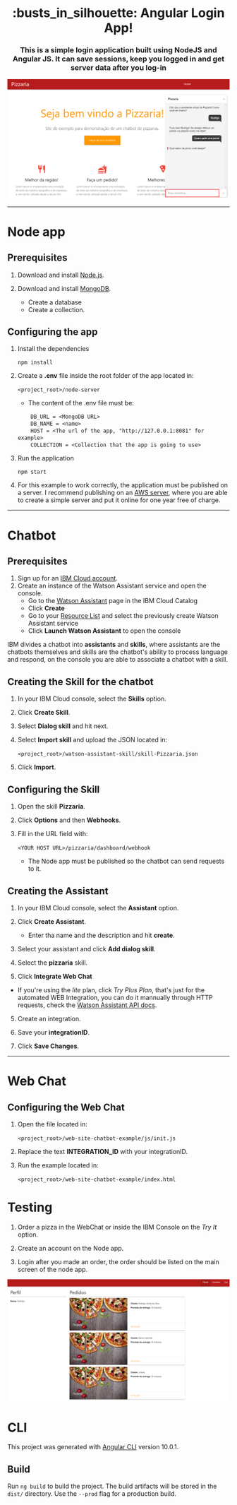 
<h1 align="center" style="border-bottom: none;">:busts_in_silhouette: Angular Login App!</h1>
<h3 align="center">This is a simple login application built using NodeJS and Angular JS. It can save sessions, keep you logged in and get server data after you log-in</h3>

![Demo](https://github.com/rodrigosurita/chatbot-webhook-example/blob/master/readme_images/demo.PNG?raw=true)

---------------------------------------------------------------

# Node app

## Prerequisites

1. Download and install [Node.js](https://nodejs.org/en/).

2. Download and install [MongoDB](https://www.mongodb.com/).
    - Create a database
    - Create a collection.

## Configuring the app

1. Install the dependencies

    ```
    npm install
    ```

1. Create a **.env** file inside the root folder of the app located in:
    
    `<project_root>/node-server`

    - The content of the .env file must be:
    ```
        DB_URL = <MongoDB URL>
        DB_NAME = <name>
        HOST = <The url of the app, "http://127.0.0.1:8081" for example>
        COLLECTION = <Collection that the app is going to use>
    ```

2. Run the application

    ```
    npm start
    ```

3. For this example to work correctly, the application must be published on a server. I recommend publishing on an [AWS server](https://aws.amazon.com/), where you are able to create a simple server and put it online for one year free of charge.

---------------------------------------------------------------

# Chatbot

## Prerequisites

1. Sign up for an [IBM Cloud account](https://cloud.ibm.com/registration/).
1. Create an instance of the Watson Assistant service and open the console.
    - Go to the [Watson Assistant](https://cloud.ibm.com/catalog/services/conversation) page in the IBM Cloud Catalog
    - Click **Create**
    - Go to your [Resource List](https://cloud.ibm.com/resources) and select the previously create Watson Assistant service
    - Click **Launch Watson Assistant** to open the console

IBM divides a chatbot into **assistants** and **skills**, where assistants are the chatbots themselves and skills are the chatbot's ability to process language and respond, on the console you are able to associate a chatbot with a skill.

## Creating the Skill for the chatbot

1. In your IBM Cloud console, select the **Skills** option.

2. Click **Create Skill**.

3. Select **Dialog skill** and hit next.

4. Select **Import skill** and upload the JSON located in:

    `<project_root>/watson-assistant-skill/skill-Pizzaria.json`

5. Click **Import**.

## Configuring the Skill

1. Open the skill **Pizzaria**.

2. Click **Options** and then **Webhooks**.

3. Fill in the URL field with:

    `<YOUR HOST URL>/pizzaria/dashboard/webhook`

    - The Node app must be published so the chatbot can send requests to it.

## Creating the Assistant

1. In your IBM Cloud console, select the **Assistant** option.

2. Click **Create Assistant**.

    - Enter tha name and the description and hit **create**.

3. Select your assistant and click **Add dialog skill**.

4. Select the **pizzaria** skill.

4. Click **Integrate Web Chat** 

- If you're using the *lite* plan, click *Try Plus Plan*, that's just for the automated WEB Integration, you can do it mannually through HTTP requests, check the [Watson Assistant API docs](https://cloud.ibm.com/apidocs/assistant/assistant-v2).

5. Create an integration.

6. Save your **integrationID**.

7. Click **Save Changes**.

---------------------------------------------------------------

# Web Chat

## Configuring the Web Chat

1. Open the file located in:
    
    `<project_root>/web-site-chatbot-example/js/init.js`

2. Replace the text **INTEGRATION_ID** with your integrationID.

3. Run the example located in:

    `<project_root>/web-site-chatbot-example/index.html`

# Testing

1. Order a pizza in the WebChat or inside the IBM Console on the *Try It* option.

2. Create an account on the Node app.

3. Login after you made an order, the order should be listed on the main screen of the node app.

![Demo2](https://github.com/rodrigosurita/chatbot-webhook-example/blob/master/readme_images/demo2.PNG?raw=true)

[demo_url]: https://assistant-simple.ng.bluemix.net/
[doc_intents]: https://cloud.ibm.com/docs/services/conversation/intents-entities.html#planning-your-entities
[docs]: https://cloud.ibm.com/docs/services/assistant/index.html#index
[docs_landing]: (https://cloud.ibm.com/docs/services/assistant/index.html#index)
[node_link]: (http://nodejs.org/)
[npm_link]: (https://www.npmjs.com/)
[sign_up]: https://cloud.ibm.com/registration

# CLI

This project was generated with [Angular CLI](https://github.com/angular/angular-cli) version 10.0.1.

## Build

Run `ng build` to build the project. The build artifacts will be stored in the `dist/` directory. Use the `--prod` flag for a production build.
